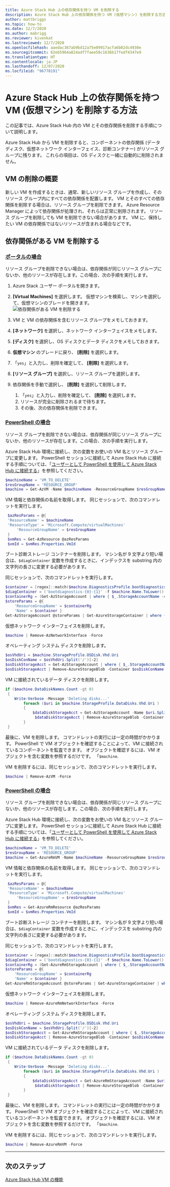 ```yaml
---
title: Azure Stack Hub 上の依存関係を持つ VM を削除する
description: Azure Stack Hub 上の依存関係を持つ VM (仮想マシン) を削除する方法
author: mattbriggs
ms.topic: how-to
ms.date: 12/7/2020
ms.author: mabrigg
ms.reviewer: kivenkat
ms.lastreviewed: 12/7/2020
ms.openlocfilehash: aaedac367ab9bd12a75e09917acfa6b02dc4930e
ms.sourcegitcommit: 62eb5964a824adf7faee58c1636b17fedf4347e9
ms.translationtype: HT
ms.contentlocale: ja-JP
ms.lasthandoff: 12/07/2020
ms.locfileid: "96778191"
---
```

# <a name="how-to-delete-a-vm-virtual-machine-with-dependencies-on-azure-stack-hub"></a>Azure Stack Hub 上の依存関係を持つ VM (仮想マシン) を削除する方法

この記事では、Azure Stack Hub 内の VM とその依存関係を削除する手順について説明します。

Azure Stack Hub から VM を削除すると、コンポーネントの依存関係 (データ ディスク、仮想ネットワーク インターフェイス、診断コンテナー) がリソース グループに残ります。 これらの項目は、OS ディスクと一緒に自動的に削除されません。

## <a name="delete-a-vm-overview"></a>VM の削除の概要

新しい VM を作成するときは、通常、新しいリソース グループを作成し、そのリソース グループ内にすべての依存関係を配置します。 VM とそのすべての依存関係を削除する場合は、リソース グループを削除できます。 Azure Resource Manager によって依存関係が処理され、それらは正常に削除されます。 リソース グループを削除しても VM を削除できない場合があります。 VM に、保持したい VM の依存関係ではないリソースが含まれる場合などです。

## <a name="delete-a-vm-with-dependencies"></a>依存関係がある VM を削除する

### <a name="with-the-portal"></a>[ポータルの場合](#tab/portal)

リソース グループを削除できない場合は、依存関係が同じリソース グループにないか、他のリソースが存在します。この場合、次の手順を実行します。

1. Azure Stack ユーザー ポータルを開きます。

2. **[Virtual Machines]** を選択します。 仮想マシンを検索し、マシンを選択して、仮想マシンのブレードを開きます。  
![依存関係がある VM を削除する](./media/delete-vm/azure-stack-hub-delete-vm-portal.png)  

3. VM と VM の依存関係を含むリソース グループをメモしておきます。

4. **[ネットワーク]** を選択し、ネットワーク インターフェイスをメモします。

5. **[ディスク]** を選択し、OS ディスクとデータ ディスクをメモしておきます。

6. **仮想マシン** のブレードに戻り、 **[削除]** を選択します。

7. 「`yes`」と入力し、削除を確定して、 **[削除]** を選択します。

7. **[リソース グループ]** を選択し、リソース グループを選択します。

8. 依存関係を手動で選択し、 **[削除]** を選択して削除します。
    1. 「`yes`」と入力し、削除を確定して、 **[削除]** を選択します。
    2. リソースが完全に削除されるまで待ちます。
    3. その後、次の依存関係を削除できます。

### <a name="with-powershell"></a>[PowerShell の場合](#tab/ps-az)

リソース グループを削除できない場合は、依存関係が同じリソース グループにないか、他のリソースが存在します。この場合、次の手順を実行します。

Azure Stack Hub 環境に接続し、次の変数をお使いの VM 名とリソース グループに変更します。 PowerShell セッションに接続して Azure Stack Hub に接続する手順については、「[ユーザーとして PowerShell を使用して Azure Stack Hub に接続する](azure-stack-powershell-configure-user.md)」を参照してください。

```powershell
$machineName = 'VM_TO_DELETE'
$resGroupName = 'RESOURCE_GROUP'
$machine = Get-AzVM -Name $machineName -ResourceGroupName $resGroupName
```

VM 情報と依存関係の名前を取得します。 同じセッションで、次のコマンドレットを実行します。

```powershell
 $azResParams = @{
 'ResourceName' = $machineName
 'ResourceType' = 'Microsoft.Compute/virtualMachines'
     'ResourceGroupName' = $resGroupName
 }
 $vmRes = Get-AzResource @azResParams
 $vmId = $vmRes.Properties.VmId
```

ブート診断ストレージ コンテナーを削除します。 マシン名が 9 文字より短い場合は、`$diagContainer` 変数を作成するときに、インデックスを substring 内の文字列の長さに変更する必要があります。 

同じセッションで、次のコマンドレットを実行します。

```powershell
$container = [regex]::match($machine.DiagnosticsProfile.bootDiagnostics.storageUri, '^http[s]?://(.+?)\.').groups[1].value
$diagContainer = ('bootdiagnostics-{0}-{1}' -f $machine.Name.ToLower().Substring(0, 9), $vmId)
$containerRg = (Get-AzStorageAccount | where { $_.StorageAccountName -eq $container }).ResourceGroupName
$storeParams = @{
    'ResourceGroupName' = $containerRg
    'Name' = $container }
Get-AzStorageAccount @storeParams | Get-AzureStorageContainer | where { $_.Name-eq $diagContainer } | Remove-AzureStorageContainer -Force
```

仮想ネットワーク インターフェイスを削除します。

```powershell
$machine | Remove-AzNetworkInterface -Force
```

オペレーティング システム ディスクを削除します。

```powershell
$osVhdUri = $machine.StorageProfile.OSDisk.Vhd.Uri
$osDiskConName = $osVhdUri.Split('/')[-2]
$osDiskStorageAcct = Get-AzStorageAccount | where { $_.StorageAccountName -eq $osVhdUri.Split('/')[2].Split('.')[0] }
$osDiskStorageAcct | Remove-AzureStorageBlob -Container $osDiskConName -Blob $osVhdUri.Split('/')[-1]
```

VM に接続されているデータ ディスクを削除します。

```powershell
if ($machine.DataDiskNames.Count -gt 0)
 {
    Write-Verbose -Message 'Deleting disks...'
        foreach ($uri in $machine.StorageProfile.DataDisks.Vhd.Uri )
        {
            $dataDiskStorageAcct = Get-AzStorageAccount -Name $uri.Split('/')[2].Split('.')[0]
             $dataDiskStorageAcct | Remove-AzureStorageBlob -Container $uri.Split('/')[-2] -Blob $uri.Split('/')[-1] -ea Ignore
        }
 }
```

最後に、VM を削除します。 コマンドレットの実行には一定の時間がかかります。 PowerShell で VM オブジェクトを確認することによって、VM に接続されているコンポーネントを監査できます。 オブジェクトを確認するには、VM オブジェクトを含む変数を参照するだけです。 「`$machine`.

VM を削除するには、同じセッションで、次のコマンドレットを実行します。

```powershell
$machine | Remove-AzVM -Force
```
### <a name="with-powershell"></a>[PowerShell の場合](#tab/ps-azureRM)

リソース グループを削除できない場合は、依存関係が同じリソース グループにないか、他のリソースが存在します。この場合、次の手順を実行します。

Azure Stack Hub 環境に接続し、次の変数をお使いの VM 名とリソース グループに変更します。 PowerShell セッションに接続して Azure Stack Hub に接続する手順については、「[ユーザーとして PowerShell を使用して Azure Stack Hub に接続する](azure-stack-powershell-configure-user.md)」を参照してください。

```powershell
$machineName = 'VM_TO_DELETE'
$resGroupName = 'RESOURCE_GROUP'
$machine = Get-AzureRmVM -Name $machineName -ResourceGroupName $resGroupName
```

VM 情報と依存関係の名前を取得します。 同じセッションで、次のコマンドレットを実行します。

```powershell
 $azResParams = @{
 'ResourceName' = $machineName
 'ResourceType' = 'Microsoft.Compute/virtualMachines'
     'ResourceGroupName' = $resGroupName
 }
 $vmRes = Get-AzureRmResource @azResParams
 $vmId = $vmRes.Properties.VmId
```

ブート診断ストレージ コンテナーを削除します。 マシン名が 9 文字より短い場合は、`$diagContainer` 変数を作成するときに、インデックスを substring 内の文字列の長さに変更する必要があります。 

同じセッションで、次のコマンドレットを実行します。

```powershell
$container = [regex]::match($machine.DiagnosticsProfile.bootDiagnostics.storageUri, '^http[s]?://(.+?)\.').groups[1].value
$diagContainer = ('bootdiagnostics-{0}-{1}' -f $machine.Name.ToLower().Substring(0, 9), $vmId)
$containerRg = (Get-AzureRmStorageAccount | where { $_.StorageAccountName -eq $container }).ResourceGroupName
$storeParams = @{
    'ResourceGroupName' = $containerRg
    'Name' = $container }
Get-AzureRmStorageAccount @storeParams | Get-AzureStorageContainer | where { $_.Name-eq $diagContainer } | Remove-AzureStorageContainer -Force
```

仮想ネットワーク インターフェイスを削除します。

```powershell
$machine | Remove-AzureRmNetworkInterface -Force
```

オペレーティング システム ディスクを削除します。

```powershell
$osVhdUri = $machine.StorageProfile.OSDisk.Vhd.Uri
$osDiskConName = $osVhdUri.Split('/')[-2]
$osDiskStorageAcct = Get-AzureRmStorageAccount | where { $_.StorageAccountName -eq $osVhdUri.Split('/')[2].Split('.')[0] }
$osDiskStorageAcct | Remove-AzureStorageBlob -Container $osDiskConName -Blob $osVhdUri.Split('/')[-1]
```

VM に接続されているデータ ディスクを削除します。

```powershell
if ($machine.DataDiskNames.Count -gt 0)
 {
    Write-Verbose -Message 'Deleting disks...'
        foreach ($uri in $machine.StorageProfile.DataDisks.Vhd.Uri )
        {
            $dataDiskStorageAcct = Get-AzureRmStorageAccount -Name $uri.Split('/')[2].Split('.')[0]
             $dataDiskStorageAcct | Remove-AzureStorageBlob -Container $uri.Split('/')[-2] -Blob $uri.Split('/')[-1] -ea Ignore
        }
 }
```

最後に、VM を削除します。 コマンドレットの実行には一定の時間がかかります。 PowerShell で VM オブジェクトを確認することによって、VM に接続されているコンポーネントを監査できます。 オブジェクトを確認するには、VM オブジェクトを含む変数を参照するだけです。 「`$machine`.

VM を削除するには、同じセッションで、次のコマンドレットを実行します。

```powershell
$machine | Remove-AzureRmVM -Force
```
---
## <a name="next-steps"></a>次のステップ

[Azure Stack Hub VM の機能](azure-stack-vm-considerations.md)